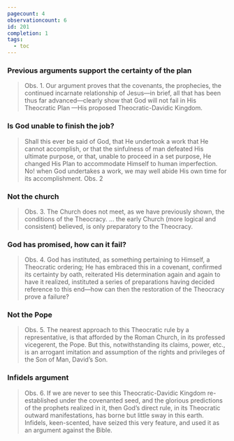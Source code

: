 ```yaml
---
pagecount: 4
observationcount: 6
id: 201
completion: 1
tags:
  - toc
---
```

### Previous arguments support the certainty of the plan
>Obs. 1. Our argument proves that the covenants, the prophecies, the continued incarnate relationship of Jesus—in brief, all that has been thus far advanced—clearly show that God will not fail in His Theocratic Plan —His proposed Theocratic-Davidic Kingdom.
### Is God unable to finish the job?
>Shall this ever be said of God, that He undertook a work that He cannot accomplish, or that the sinfulness of man defeated His ultimate purpose, or that, unable to proceed in a set purpose, He changed His Plan to accommodate Himself to human imperfection. No! when God undertakes a work, we may well abide His own time for its accomplishment.
>Obs. 2
### Not the church
>Obs. 3. The Church does not meet, as we have previously shown, the conditions of the Theocracy.
>...
>the early Church (more logical and consistent) believed, is only preparatory to the Theocracy.
### God has promised, how can it fail?
>Obs. 4. God has instituted, as something pertaining to Himself, a Theocratic ordering; He has embraced this in a covenant, confirmed its certainty by oath, reiterated His determination again and again to have it realized, instituted a series of preparations having decided reference to this end—how can then the restoration of the Theocracy prove a failure?
### Not the Pope
>Obs. 5. The nearest approach to this Theocratic rule by a representative, is that afforded by the Roman Church, in its professed vicegerent, the Pope. But this, notwithstanding its claims, power, etc., is an arrogant imitation and assumption of the rights and privileges of the Son of Man, David’s Son.
### Infidels argument
>Obs. 6. If we are never to see this Theocratic-Davidic Kingdom re-established under the covenanted seed, and the glorious predictions of the prophets realized in it, then God’s direct rule, in its Theocratic outward manifestations, has borne but little sway in this earth. Infidels, keen-scented, have seized this very feature, and used it as an argument against the Bible.